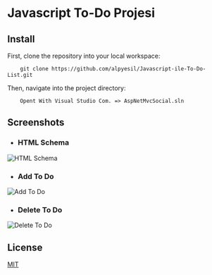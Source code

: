 # Javascript To-Do Projesi


## Install
First, clone the repository into your local workspace:
```
    git clone https://github.com/alpyesil/Javascript-ile-To-Do-List.git
```

Then, navigate into the project directory:
```
    Opent With Visual Studio Com. => AspNetMvcSocial.sln
```

## Screenshots
- ### HTML Schema
![HTML Schema](https://cdn.discordapp.com/attachments/916029512884563999/953392290318131230/unknown.png)
- ### Add To Do
![Add To Do](https://cdn.discordapp.com/attachments/916029512884563999/953392773204148254/unknown.png)
- ### Delete To Do
![Delete To Do](https://cdn.discordapp.com/attachments/916029512884563999/953392912190808064/unknown.png)



## License
[MIT](https://choosealicense.com/licenses/mit/)
